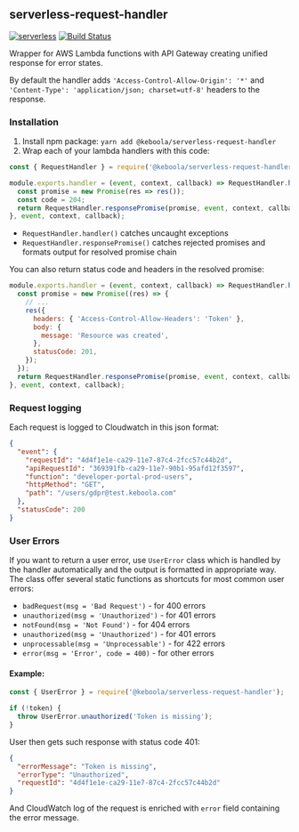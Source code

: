 ## serverless-request-handler

[![serverless](http://public.serverless.com/badges/v3.svg)](http://www.serverless.com)
[![Build Status](https://travis-ci.org/keboola/serverless-request-handler.svg?branch=master)](https://travis-ci.org/keboola/serverless-request-handler)

Wrapper for AWS Lambda functions with API Gateway creating unified response for error states. 

By default the handler adds `'Access-Control-Allow-Origin': '*'` and `'Content-Type': 'application/json; charset=utf-8'` headers to the response.  


### Installation

1. Install npm package: `yarn add @keboola/serverless-request-handler`
2. Wrap each of your lambda handlers with this code:
```js
const { RequestHandler } = require('@keboola/serverless-request-handler');

module.exports.handler = (event, context, callback) => RequestHandler.handler(() => {
  const promise = new Promise(res => res());
  const code = 204;
  return RequestHandler.responsePromise(promise, event, context, callback, code);
}, event, context, callback);
```
  - `RequestHandler.handler()` catches uncaught exceptions
  - `RequestHandler.responsePromise()` catches rejected promises and formats output for resolved promise chain

You can also return status code and headers in the resolved promise:

```js
module.exports.handler = (event, context, callback) => RequestHandler.handler(() => {
  const promise = new Promise((res) => {
    // ...
    res({
      headers: { 'Access-Control-Allow-Headers': 'Token' },
      body: {
        message: 'Resource was created',
      },
      statusCode: 201,
    });
  });
  return RequestHandler.responsePromise(promise, event, context, callback);
}, event, context, callback);
```

### Request logging

Each request is logged to Cloudwatch in this json format:

```json
{
  "event": {
    "requestId": "4d4f1e1e-ca29-11e7-87c4-2fcc57c44b2d",
    "apiRequestId": "369391fb-ca29-11e7-90b1-95afd12f3597",
    "function": "developer-portal-prod-users",
    "httpMethod": "GET",
    "path": "/users/gdpr@test.keboola.com"
  },
  "statusCode": 200
}
```

### User Errors

If you want to return a user error, use `UserError` class which is handled by the handler automatically and the output is formatted in appropriate way. The class offer several static functions as shortcuts for most common user errors:
- `badRequest(msg = 'Bad Request')` - for 400 errors 
- `unauthorized(msg = 'Unauthorized')` - for 401 errors
- `notFound(msg = 'Not Found')` - for 404 errors
- `unauthorized(msg = 'Unauthorized')` - for 401 errors
- `unprocessable(msg = 'Unprocessable')` - for 422 errors
- `error(msg = 'Error', code = 400)` - for other errors
  
#### Example:
```js
const { UserError } = require('@keboola/serverless-request-handler');

if (!token) {
  throw UserError.unauthorized('Token is missing');
}
```
User then gets such response with status code 401:
```json
{
  "errorMessage": "Token is missing",
  "errorType": "Unauthorized",
  "requestId": "4d4f1e1e-ca29-11e7-87c4-2fcc57c44b2d"
}
```
And CloudWatch log of the request is enriched with `error` field containing the error message. 
